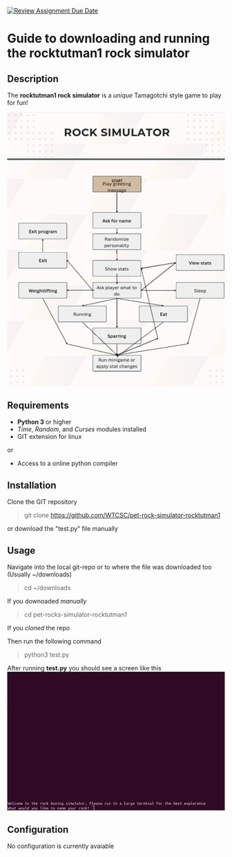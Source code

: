 [![Review Assignment Due Date](https://classroom.github.com/assets/deadline-readme-button-22041afd0340ce965d47ae6ef1cefeee28c7c493a6346c4f15d667ab976d596c.svg)](https://classroom.github.com/a/EKU0JGMm)


# Guide to downloading and running the rocktutman1 rock simulator

## Description

The **rocktutman1 rock simulator** is a *unique* Tamagotchi style game to play for fun!

![flowchartofrunningcode](https://github.com/WTCSC/pet-rock-simulator-rocktutman1/blob/feedback/images/Screenshot%20from%202025-09-22%2013-45-39.png)

## Requirements

- **Python 3** or higher
- *Time*, *Random*, and *Curses* modules installed
- GIT extension for linux

or

- Access to a online python compiler

## Installation

Clone the GIT repository

>git clone https://github.com/WTCSC/pet-rock-simulator-rocktutman1

or download the "test.py" file manually

## Usage

Navigate into the local git-repo or to where the file was downloaded too (Usually ~/downloads)

>cd ~/downloads

If you downoaded *manually*

>cd pet-rocks-simulator-rocktutman1

If you *cloned* the repo

Then run the following command 
>python3 test.py

After running **test.py** you should see a screen like this
![imageofcoderunning](https://github.com/WTCSC/pet-rock-simulator-rocktutman1/blob/feedback/images/Screenshot%20from%202025-09-22%2013-46-36.png)
## Configuration

No configuration is currently avaiable

